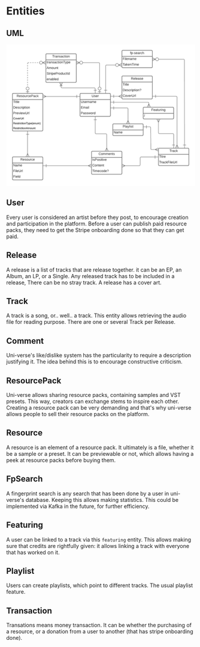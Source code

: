 # Entities

## UML

![UML](UML.png)

## User

Every user is considered an artist before they post, to encourage creation and participation in the platform.
Before a user can publish paid resource packs, they need to get the Stripe onboarding done so that they can get paid.

## Release

A release is a list of tracks that are release together. it can be an EP, an Album, an LP, or a Single. Any released track has to be included in a release, There can be no stray track.
A release has a cover art.

## Track

A track is a song, or.. well.. a track. This entity allows retrieving the audio file for reading purpose. There are one or several Track per Release.

## Comment

Uni-verse's like/dislike system has the particularity to require a description justifying it.
The idea behind this is to encourage constructive criticism.

## ResourcePack

Uni-verse allows sharing resource packs, containing samples and VST presets.
This way, creators can exchange stems to inspire each other.
Creating a resource pack can be very demanding and that's why uni-verse allows people to sell their resource packs on the platform.

## Resource

A resource is an element of a resource pack. It ultimately is a file, whether it be a sample or a preset.
It can be previewable or not, which allows having a peek at resource packs before buying them.

## FpSearch

A fingerprint search is any search that has been done by a user in uni-verse's database. Keeping this allows making statistics. This could be implemented via Kafka in the future, for further efficiency.

## Featuring

A user can be linked to a track via this `featuring` entity. This allows making sure that credits are rightfully given: it allows linking a track with everyone that has worked on it.

## Playlist

Users can create playlists, which point to different tracks. The usual playlist feature.

## Transaction

Transations means money transaction. It can be whether the purchasing of a resource, or a donation from a user to another (that has stripe onboarding done).
